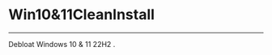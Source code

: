 # Win10&11CleanInstall
--------------------------------------------

Debloat Windows 10 & 11 22H2 .

